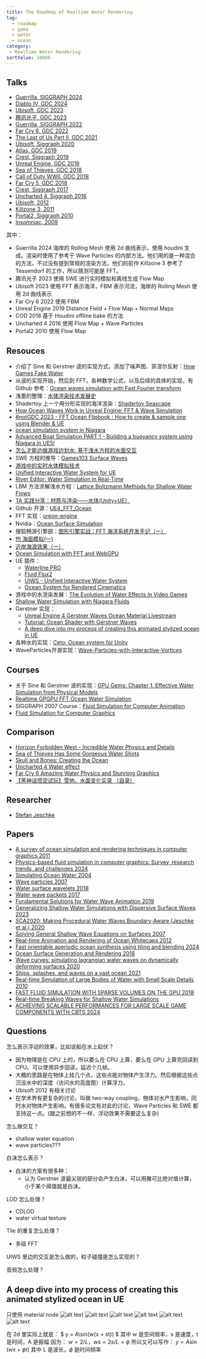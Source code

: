 ```yaml
---
title: The Roadmap of Realtime Water Rendering
tag:
  - roadmap
  - game
  - water
  - ocean
category:
 - Realtime Water Rendering
sortValue: 10000
---
```


## Talks

- [Guerrilla, SIGGRAPH 2024](https://dl.acm.org/doi/abs/10.1145/3641233.3664308)
- [Diablo IV, GDC 2024](https://gdcvault.com/play/1034779/Technical-Artist-Summit-H2O-in)
- [Ubisoft, GDC 2023](https://www.bilibili.com/video/BV1Ux4y1X7Xe)
- [腾讯光子, GDC 2023](https://gdcvault.com/play/1028829/Advanced-Graphics-Summit-Open-World)
- [Guerrilla, SIGGRAPH 2022](https://advances.realtimerendering.com/s2022/SIGGRAPH2022-Advances-Water-Malan.pdf)
- [Far Cry 6, GDC 2022](https://gdcvault.com/play/1027675/Simulating-Tropical-Weather-in-Far)
- [The Last of Us Part II, GDC 2021](https://gdcvault.com/play/1027370/Creative-and-Experimental-VFX-in)
- [Ubisoft, Siggraph 2020](https://www.youtube.com/watch?v=9qIgA2H90o0)
- [Atlas, GDC 2019](https://gdcvault.com/play/1025819/Advanced-Graphics-Techniques-Tutorial-Wakes)
- [Crest, Siggraph 2019](https://advances.realtimerendering.com/s2019/index.htm)
- [Unreal Engine, GDC 2019](https://gdcvault.com/play/1026262/Technical-Artist-Bootcamp-Distance-Fields)
- [Sea of Thieves, GDC 2018](https://www.youtube.com/watch?v=y9BOz2dFZzs)
- [Call of Duty WWII, GDC 2018](https://www.bilibili.com/video/BV1j4411A7zo)
- [Far Cry 5, GDC 2018](https://gdcvault.com/play/1025555/Advanced-Graphics-Techniques-Tutorial-Water)
- [Crest, Siggraph 2017](https://advances.realtimerendering.com/s2017/index.html)
- [Uncharted 4, Siggraph 2016](https://advances.realtimerendering.com/s2016/)
- [Ubisoft, 2012](https://www.fxguide.com/fxfeatured/assassins-creed-iii-the-tech-behind-or-beneath-the-action/)
- [Killzone 3, 2011](https://www.sidefx.com/community/guerrilla-games-killzone-3/)
- [Portal2, Siggraph 2010](https://advances.realtimerendering.com/s2010/index.html)
- [Insomniac, 2009](https://www.gamedevs.org/uploads/insomniac-water.pdf)

其中：

- Guerrilla 2024 海岸的 Rolling Mesh 使用 2d 曲线表示，使用 houdini 生成。渲染时使用了参考于 Wave Particles 的内部方法。他们用的是一种混合的方法，不过没有提到常规的渲染方法，他们的前作 Killzone 3 参考了 Tessendorf 的工作，所以猜测可能是 FFT。
- 腾讯光子 2023 使用 SWE 进行实时模拟和离线生成 Flow Map
- Ubisoft 2023 使用 FFT 表示海洋，FBM 表示河流，海岸的 Rolling Mesh 使用 2d 曲线表示
- Far Cry 6 2022 使用 FBM
- Unreal Engine 2019 Distance Field + Flow Map + Normal Maps
- COD 2018 基于 Houdini offline bake 的方法
- Uncharted 4 2016 使用 Flow Map + Wave Particles
- Portal2 2010 使用 Flow Map

## Resouces

- 介绍了 Sine 和 Gerstner 波的实现方式，添加了噪声图、菲涅尔反射：[How Games Fake Water](https://www.youtube.com/watch?v=PH9q0HNBjT4)
- 从波的实现开始，然后到 FFT，各种数学公式，以及后续的具体的实现，有 Github 参考：[Ocean waves simulation with Fast Fourier transform](https://www.youtube.com/watch?v=kGEqaX4Y4bQ)
- 浅墨的整理：[水体渲染技术发展史](https://github.com/QianMo/Game-Programmer-Study-Notes/tree/master/Content/%E7%9C%9F%E5%AE%9E%E6%84%9F%E6%B0%B4%E4%BD%93%E6%B8%B2%E6%9F%93%E6%8A%80%E6%9C%AF%E6%80%BB%E7%BB%93)
- Shadertoy 上一个用分形实现的海洋渲染：[Shadertoy Seascape](https://www.shadertoy.com/view/Ms2SD1)
- [How Ocean Waves Work in Unreal Engine: FFT & Wave Simulation](https://www.youtube.com/watch?v=OWiyIc2bVwM)
- [#notGDC 2023 - FFT Ocean Flipbook : How to create & sample one using Blender & UE](https://www.youtube.com/watch?v=rV6TJ7YDJY8)
- [ocean simulation system in Niagara](https://dev.epicgames.com/community/learning/tutorials/qM1o/unreal-engine-ocean-simulation)
- [Advanced Boat Simulation PART 1 - Building a buoyancy system using Niagara in UE5!](https://www.youtube.com/watch?v=hbrBCOxeLqw)
- [怎么才能边做游戏边划水: 基于浅水方程的水面交互](https://zhuanlan.zhihu.com/p/649003961)
- SWE 方程的推导：[Games103 Surface Waves](https://www.bilibili.com/video/BV12Q4y1S73g)
- [游戏中的实时水体模拟技术](https://zhuanlan.zhihu.com/p/21573239)
- [Unified Interactive Water System for UE](https://80.lv/articles/unified-interactive-water-system-for-ue/)
- [River Editor: Water Simulation in Real-Time](https://80.lv/articles/river-editor-water-simulation-in-real-time/)
- LBM 方法求解浅水方程：[Lattice Boltzmann Methods for Shallow Water Flows](https://link.springer.com/book/10.1007/978-3-662-08276-8)
- [TA 实践分享：材质与渲染——水体(Unity+UE）](https://zhuanlan.zhihu.com/p/668628968)
- Github 开源：[UE4_FFT_Ocean](https://github.com/tigershan1130/UE4_FFT_Ocean)
- FFT 实现：[oreon-engine](https://github.com/fynnfluegge/oreon-engine/tree/main)
- Nvidia：[Ocean Surface Simulation](https://developer.download.nvidia.com/assets/gamedev/files/sdk/11/OceanCS_Slides.pdf)
- 搜狐畅游引擎部：[图形引擎实战：FFT 海洋系统开发手记（一）](https://blog.csdn.net/qq_41166022/article/details/136563096?spm=1001.2014.3001.5502)
- [fft 海面模拟(一)](https://zhuanlan.zhihu.com/p/64414956)
- [近岸海浪效果（一）](https://zhuanlan.zhihu.com/p/63722738)
- [Ocean Simulation with FFT and WebGPU](https://barthpaleologue.github.io/Blog/posts/ocean-simulation-webgpu/)
- UE 插件：
  - [Waterline PRO](https://www.fab.com/listings/0c1fc983-db84-4df3-b623-03db76d552c6)
  - [Fluid Flux2](https://www.fab.com/zh-cn/listings/196c70cd-1283-4249-bf6b-c3019d1cbe11)
  - [UIWS - Unified Interactive Water System](https://www.fab.com/listings/798b269a-b760-42c5-9c2c-8e11d723d5be)
  - [Ocean System for Rendered Cinematics](https://www.fab.com/listings/a59fd748-1ff5-4614-89b0-1a923a7c503b)
- 游戏中的水渲染发展：[The Evolution of Water Effects In Video Games](https://www.youtube.com/watch?v=JW9UZeTnVhk)
- [Shallow Water Simulation with Niagara Fluids](https://dev.epicgames.com/community/learning/tutorials/Ddwx/unreal-engine-shallow-water-simulation-with-niagara-fluids)
- Gerstner 实现：
  - [Unreal Engine 4 Gerstner Waves Ocean Material Livestream](https://www.youtube.com/watch?v=_y7Z0MbGOMw)
  - [Tutorial: Ocean Shader with Gerstner Waves](https://80.lv/articles/tutorial-ocean-shader-with-gerstner-waves)
  - [A deep dive into my process of creating this animated stylized ocean in UE](https://www.youtube.com/watch?v=UWGwq-_w08c)
- 各种水的实现：[Ceto: Ocean system for Unity](https://github.com/Scrawk/Ceto)
- WaveParticles开源实现：[Wave-Particles-with-Interactive-Vortices](https://github.com/ACskyline/Wave-Particles-with-Interactive-Vortices)

## Courses

- 关于 Sine 和 Gerstner 波的实现：[GPU Gems: Chapter 1. Effective Water Simulation from Physical Models](https://developer.nvidia.com/gpugems/gpugems/part-i-natural-effects/chapter-1-effective-water-simulation-physical-models)
- [Realtime GPGPU FFT Ocean Water Simulation](https://d-nb.info/1143691342/34)
- SIGGRAPH 2007 Course：[Fluid Simulation for Computer Animation](https://www.cs.ubc.ca/~rbridson/fluidsimulation/)
- [Fluid Simulation for Computer Graphics](https://github.com/mordak42/fluid-simulation/blob/master/doc/Fluid%20Simulation%20for%20Computer%20Graphics%2C%20Second%20Edition.pdf)

## Comparison

- [Horizon Forbidden West - Incredible Water Physics and Details](https://www.youtube.com/watch?v=M3Lbyn-c7Hw)
- [Sea of Thieves Has Some Gorgeous Water Shots](https://www.youtube.com/watch?v=aGogFt4bhTM)
- [Skull and Bones: Creating the Ocean](https://www.youtube.com/watch?v=JiZ4hFgE5tE)
- [Uncharted 4 Water effect](https://www.youtube.com/watch?v=FFaXXzcr8Mc)
- [Far Cry 6 Amazing Water Physics and Stunning Graphics](https://www.youtube.com/watch?v=9d9V9jjTh3w)
- [【黑神话悟空试玩】雪地、水面变化实录 （自录）](https://www.bilibili.com/video/BV1km4y1H77a)

## Researcher

- [Stefan Jeschke](https://scholar.google.com/citations?hl=zh-CN&user=e_7oynAAAAAJ&view_op=list_works&sortby=pubdate)

## Papers

- [A survey of ocean simulation and rendering techniques in computer graphics 2011](https://arxiv.org/pdf/1109.6494)
- [Physics-based fluid simulation in computer graphics: Survey, research trends, and challenges 2024](https://link.springer.com/article/10.1007/s41095-023-0368-y)
- [Simulating Ocean Water 2004](https://people.computing.clemson.edu/~jtessen/reports/papers_files/coursenotes2004.pdf)
- [Wave particles 2007](http://www.cemyuksel.com/research/waveparticles/)
- [Water surface wavelets 2018](https://dl.acm.org/doi/abs/10.1145/3197517.3201336)
- [Water wave packets 2017](https://dl.acm.org/doi/abs/10.1145/3072959.3073678)
- [Fundamental Solutions for Water Wave Animation 2019](https://www.youtube.com/watch?v=2ZhRNoIbf0g)
- [Generalizing Shallow Water Simulations with Dispersive Surface Waves 2023](https://www.youtube.com/watch?v=KwLbYh-oVlo)
- [SCA2020: Making Procedural Water Waves Boundary-Aware (Jeschke et al.) 2020](https://www.youtube.com/watch?v=U3lFWQVk_zc)
- [Solving General Shallow Wave Equations on Surfaces 2007](https://faculty.cc.gatech.edu/~turk/paper_pages/2007_shallow_waves/index.html)
- [Real-time Animation and Rendering of Ocean Whitecaps 2012](https://inria.hal.science/hal-00967078/file/Whitecaps-presentation.pdf)
- [Fast orientable aperiodic ocean synthesis using tiling and blending 2024](https://dl.acm.org/doi/10.1145/3675388)
- [Ocean Surface Generation and Rendering 2018](https://publik.tuwien.ac.at/files/publik_272334.pdf)
- [Wave curves: simulating lagrangian water waves on dynamically deforming surfaces 2020](https://dl.acm.org/doi/abs/10.1145/3386569.3392466)
- [Ships, splashes, and waves on a vast ocean 2021](https://dl.acm.org/doi/abs/10.1145/3478513.3480495)
- [Real-time Simulation of Large Bodies of Water with Small Scale Details 2010](https://matthias-research.github.io/pages/publications/hfFluid.pdf)
- [FAST FLUID SIMULATION WITH SPARSE VOLUMES ON THE GPU 2018](https://ramakarl.com/flip-sim/)
- [Real-time Breaking Waves for Shallow Water Simulations](https://matthias-research.github.io/pages/publications/breakingWaves.pdf)
- [ACHIEVING SCALABLE PERFORMANCES FOR LARGE SCALE GAME COMPONENTS WITH CBTS 2024](https://advances.realtimerendering.com/s2024/content/Intel/large_scale_cbt_slides_siggraph_advances_2024.pdf)

## Questions

怎么表示浮动的效果，比如说船在水上起伏？

- 因为物理是在 CPU 上的，所以要么在 CPU 上算，要么在 GPU 上算完回读到 CPU。可以使用异步回读，延迟个几帧。
- 大概的思路是在物体上挂几个点，这些点能对物体产生浮力。然后根据这些点沉没水中的深度（访问水的高度图）计算浮力。
- Ubisoft 2012 有相关讨论
- 在学术界有更复杂的讨论，叫做 two-way coupling，物体对水产生影响，同时水对物体产生影响。有很多论文有对此的讨论，Wave Particles 和 SWE 都支持这一点。(跟之前想的不一样，浮动效果不需要这么复杂)

怎么做交互？

- shallow water equation
- wave particles???

白沫怎么表示？

- 白沫的方案有很多种：
  - 认为 Gerstner 波最尖锐的部分会产生白沫，可以用雅可比绝对值计算，小于某个阈值就是白沫。

LOD 怎么处理？

- CDLOD
- water virtual texture

Tile 的重复怎么处理？

- 多级 FFT

UIWS 里边的交互是怎么做的，粒子碰撞是怎么实现的？

音频怎么处理？

## A deep dive into my process of creating this animated stylized ocean in UE

只使用 material node
![alt text](image.png)
![alt text](image-1.png)
![alt text](image-2.png)
![alt text](image-3.png)
![alt text](image-4.png)
![alt text](image-5.png)

在 2d 里实际上就是：
$ y = A\sin(w(x + st)) $
其中 w 是空间频率，s 是速度，t 是时间，A 是振幅
因为：
$w = 2/ L$，$ws = 2s/L = \phi$
所以又可以写作：
$y = A\sin(wx+\phi t)$
其中 L 是波长，$\phi$ 是时间频率
